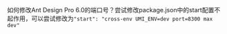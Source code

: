 如何修改Ant Design Pro 6.0的端口号？尝试修改package.json中的start配置不起作用，可以尝试修改为`"start": "cross-env UMI_ENV=dev port=8300 max dev"`
